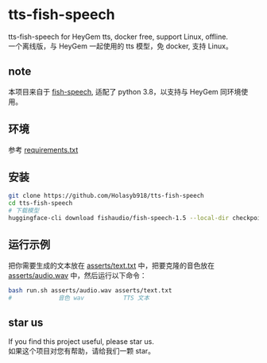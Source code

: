 # tts-fish-speech
tts-fish-speech for HeyGem tts, docker free, support Linux, offline.  
一个离线版，与 HeyGem 一起使用的 tts 模型，免 docker, 支持 Linux。  

## note
本项目来自于 [fish-speech](https://github.com/fishaudio/fish-speech), 适配了 python 3.8，以支持与 HeyGem 同环境使用。
## 环境
参考 [requirements.txt](requirements.txt)

## 安装
```bash
git clone https://github.com/Holasyb918/tts-fish-speech
cd tts-fish-speech
# 下载模型
huggingface-cli download fishaudio/fish-speech-1.5 --local-dir checkpoints/fish-speech-1.5/
```

## 运行示例
把你需要生成的文本放在 [asserts/text.txt](asserts/text.txt) 中，把要克隆的音色放在 [asserts/audio.wav](asserts/audio.wav) 中，然后运行以下命令：
```bash
bash run.sh asserts/audio.wav asserts/text.txt
#             音色 wav           TTS 文本 
```

## star us
If you find this project useful, please star us.  
如果这个项目对您有帮助，请给我们一颗 star。
